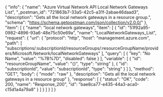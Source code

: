 {
  "info": {
    "name": "Azure Virtual Network API Local Network Gateways List",
    "_postman_id": "721863b7-33a5-42c5-a31f-2abae46daad3",
    "description": "Gets all the local network gateways in a resource group.",
    "schema": "https://schema.getpostman.com/json/collection/v2.0.0/"
  },
  "item": [
    {
      "name": "local network gateways",
      "item": [
        {
          "id": "51f92a95-0982-4896-93a6-48e75c50e69a",
          "name": "LocalNetworkGateways_List",
          "request": {
            "url": {
              "protocol": "http",
              "host": "management.azure.com",
              "path": [
                "subscriptions/:subscriptionId/resourceGroups/:resourceGroupName/providers/Microsoft.Network/localNetworkGateways"
              ],
              "query": [
                {
                  "key": "No Name",
                  "value": "%7B%7D",
                  "disabled": false
                }
              ],
              "variable": [
                {
                  "id": "resourceGroupName",
                  "value": "{}",
                  "type": "string"
                },
                {
                  "id": "subscriptionId",
                  "value": "subscriptionId",
                  "type": "string"
                }
              ]
            },
            "method": "GET",
            "body": {
              "mode": "raw"
            },
            "description": "Gets all the local network gateways in a resource group"
          },
          "response": [
            {
              "status": "OK",
              "code": 200,
              "name": "Response_200",
              "id": "bae8ca77-e435-44a3-aca0-c15d1a4a79a8"
            }
          ]
        }
      ]
    }
  ]
}